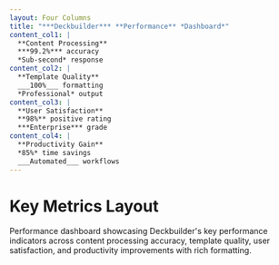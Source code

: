 ```yaml
---
layout: Four Columns
title: "***Deckbuilder*** **Performance** *Dashboard*"
content_col1: |
  **Content Processing**
  ***99.2%*** accuracy
  *Sub-second* response
content_col2: |
  **Template Quality**
  ___100%___ formatting
  *Professional* output
content_col3: |
  **User Satisfaction**
  **98%** positive rating
  ***Enterprise*** grade
content_col4: |
  **Productivity Gain**
  *85%* time savings
  ___Automated___ workflows
---
```


# Key Metrics Layout

Performance dashboard showcasing Deckbuilder's key performance indicators across content processing accuracy, template quality, user satisfaction, and productivity improvements with rich formatting.